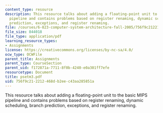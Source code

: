 ```yaml
---
content_type: resource
description: This resource talks about adding a floating-point unit to the basic MIPS
  pipeline and contains problems based on register renaming, dynamic scheduling, branch
  prediction, exceptions, and register renaming.
file: /courses/6-823-computer-system-architecture-fall-2005/756f9c212212468db2eec43aa285851a_psetm3.pdf
file_size: 844018
file_type: application/pdf
learning_resource_types:
- Assignments
license: https://creativecommons.org/licenses/by-nc-sa/4.0/
ocw_type: OCWFile
parent_title: Assignments
parent_type: CourseSection
parent_uid: f172871a-7711-8f0b-4240-e0a301ff7efe
resourcetype: Document
title: psetm3.pdf
uid: 756f9c21-2212-468d-b2ee-c43aa285851a
---
```

This resource talks about adding a floating-point unit to the basic MIPS pipeline and contains problems based on register renaming, dynamic scheduling, branch prediction, exceptions, and register renaming.